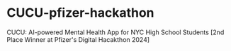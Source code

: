 # CUCU-pfizer-hackathon
CUCU: AI-powered Mental Health App for NYC High School Students [2nd Place Winner at Pfizer's Digital Hacakthon 2024]
